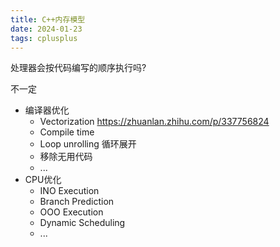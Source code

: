 ```yaml
---
title: C++内存模型
date: 2024-01-23
tags: cplusplus
---
```


处理器会按代码编写的顺序执行吗?

不一定

- 编译器优化
  - Vectorization https://zhuanlan.zhihu.com/p/337756824
  - Compile time
  - Loop unrolling 循环展开
  - 移除无用代码
  - ...
- CPU优化
  - INO Execution
  - Branch Prediction
  - OOO Execution
  - Dynamic Scheduling
  - ...

